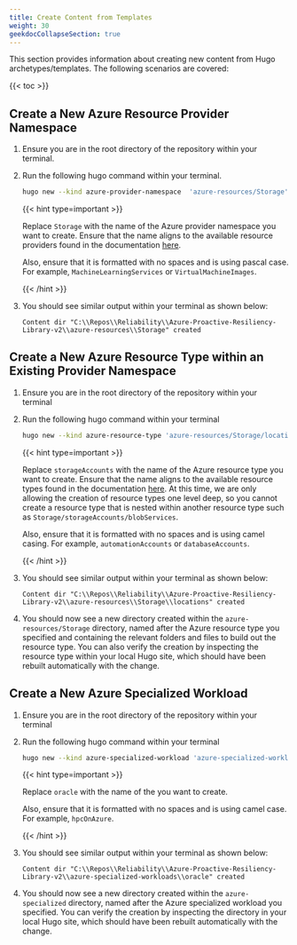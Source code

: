 ```yaml
---
title: Create Content from Templates
weight: 30
geekdocCollapseSection: true
---
```


This section provides information about creating new content from Hugo archetypes/templates. The following scenarios are covered:

{{< toc >}}

## Create a New Azure Resource Provider Namespace

1. Ensure you are in the root directory of the repository within your terminal.
1. Run the following hugo command within your terminal.

   ```bash
   hugo new --kind azure-provider-namespace  'azure-resources/Storage'
   ```

   {{< hint type=important >}}

   Replace `Storage` with the name of the Azure provider namespace you want to create. Ensure that the name aligns to the available resource providers found in the documentation [here](https://learn.microsoft.com/en-us/azure/templates/#find-resources).

   Also, ensure that it is formatted with no spaces and is using pascal case. For example, `MachineLearningServices` or `VirtualMachineImages`.

   {{< /hint >}}

1. You should see similar output within your terminal as shown below:

   ```text
   Content dir "C:\\Repos\\Reliability\\Azure-Proactive-Resiliency-Library-v2\\azure-resources\\Storage" created
   ```

## Create a New Azure Resource Type within an Existing Provider Namespace

1. Ensure you are in the root directory of the repository within your terminal
1. Run the following hugo command within your terminal

   ```bash
   hugo new --kind azure-resource-type 'azure-resources/Storage/locations'
   ```

   {{< hint type=important >}}

   Replace `storageAccounts` with the name of the Azure resource type you want to create. Ensure that the name aligns to the available resource types found in the documentation [here](https://learn.microsoft.com/en-us/azure/templates/#find-resources). At this time, we are only allowing the creation of resource types one level deep, so you cannot create a resource type that is nested within another resource type such as `Storage/storageAccounts/blobServices`.

   Also, ensure that it is formatted with no spaces and is using camel casing. For example, `automationAccounts` or `databaseAccounts`.

   {{< /hint >}}

1. You should see similar output within your terminal as shown below:

   ```text
   Content dir "C:\\Repos\\Reliability\\Azure-Proactive-Resiliency-Library-v2\\azure-resources\\Storage\\locations" created
   ```

1. You should now see a new directory created within the `azure-resources/Storage` directory, named after the Azure resource type you specified and containing the relevant folders and files to build out the resource type. You can also verify the creation by inspecting the resource type within your local Hugo site, which should have been rebuilt automatically with the change.

## Create a New Azure Specialized Workload

1. Ensure you are in the root directory of the repository within your terminal
1. Run the following hugo command within your terminal

   ```bash
   hugo new --kind azure-specialized-workload 'azure-specialized-workloads/oracle'
   ```

   {{< hint type=important >}}

   Replace `oracle` with the name of the you want to create.

   Also, ensure that it is formatted with no spaces and is using camel case. For example, `hpcOnAzure`.

   {{< /hint >}}

1. You should see similar output within your terminal as shown below:

   ```text
   Content dir "C:\\Repos\\Reliability\\Azure-Proactive-Resiliency-Library-v2\\azure-specialized-workloads\\oracle" created
   ```

1. You should now see a new directory created within the `azure-specialized` directory, named after the Azure specialized workload you specified. You can verify the creation by inspecting the directory in your local Hugo site, which should have been rebuilt automatically with the change.
